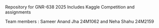 Repository for GNR-638 2025
Includes Kaggle Competition and assignments

Team members : Sameer Anand Jha 24M1062 and Neha Shahu 24M2159
